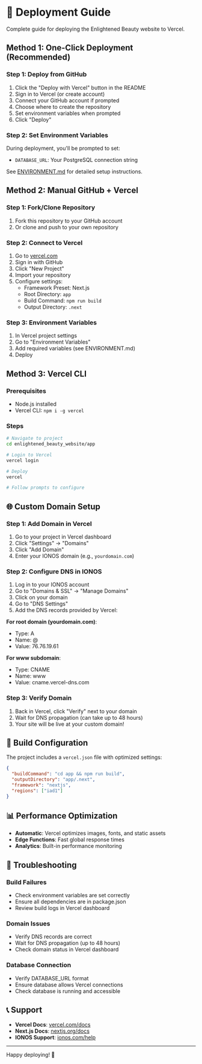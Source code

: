 
# 🚀 Deployment Guide

Complete guide for deploying the Enlightened Beauty website to Vercel.

## Method 1: One-Click Deployment (Recommended)

### Step 1: Deploy from GitHub
1. Click the "Deploy with Vercel" button in the README
2. Sign in to Vercel (or create account)
3. Connect your GitHub account if prompted
4. Choose where to create the repository
5. Set environment variables when prompted
6. Click "Deploy"

### Step 2: Set Environment Variables
During deployment, you'll be prompted to set:
- `DATABASE_URL`: Your PostgreSQL connection string

See [ENVIRONMENT.md](./ENVIRONMENT.md) for detailed setup instructions.

## Method 2: Manual GitHub + Vercel

### Step 1: Fork/Clone Repository
1. Fork this repository to your GitHub account
2. Or clone and push to your own repository

### Step 2: Connect to Vercel
1. Go to [vercel.com](https://vercel.com)
2. Sign in with GitHub
3. Click "New Project"
4. Import your repository
5. Configure settings:
   - Framework Preset: Next.js
   - Root Directory: `app`
   - Build Command: `npm run build`
   - Output Directory: `.next`

### Step 3: Environment Variables
1. In Vercel project settings
2. Go to "Environment Variables"
3. Add required variables (see ENVIRONMENT.md)
4. Deploy

## Method 3: Vercel CLI

### Prerequisites
- Node.js installed
- Vercel CLI: `npm i -g vercel`

### Steps
```bash
# Navigate to project
cd enlightened_beauty_website/app

# Login to Vercel
vercel login

# Deploy
vercel

# Follow prompts to configure
```

## 🌐 Custom Domain Setup

### Step 1: Add Domain in Vercel
1. Go to your project in Vercel dashboard
2. Click "Settings" → "Domains"
3. Click "Add Domain"
4. Enter your IONOS domain (e.g., `yourdomain.com`)

### Step 2: Configure DNS in IONOS
1. Log in to your IONOS account
2. Go to "Domains & SSL" → "Manage Domains"
3. Click on your domain
4. Go to "DNS Settings"
5. Add the DNS records provided by Vercel:

**For root domain (yourdomain.com)**:
- Type: A
- Name: @
- Value: 76.76.19.61

**For www subdomain**:
- Type: CNAME
- Name: www
- Value: cname.vercel-dns.com

### Step 3: Verify Domain
1. Back in Vercel, click "Verify" next to your domain
2. Wait for DNS propagation (can take up to 48 hours)
3. Your site will be live at your custom domain!

## 🔧 Build Configuration

The project includes a `vercel.json` file with optimized settings:

```json
{
  "buildCommand": "cd app && npm run build",
  "outputDirectory": "app/.next",
  "framework": "nextjs",
  "regions": ["iad1"]
}
```

## 📊 Performance Optimization

- **Automatic**: Vercel optimizes images, fonts, and static assets
- **Edge Functions**: Fast global response times
- **Analytics**: Built-in performance monitoring

## 🐛 Troubleshooting

### Build Failures
- Check environment variables are set correctly
- Ensure all dependencies are in package.json
- Review build logs in Vercel dashboard

### Domain Issues
- Verify DNS records are correct
- Wait for DNS propagation (up to 48 hours)
- Check domain status in Vercel dashboard

### Database Connection
- Verify DATABASE_URL format
- Ensure database allows Vercel connections
- Check database is running and accessible

## 📞 Support

- **Vercel Docs**: [vercel.com/docs](https://vercel.com/docs)
- **Next.js Docs**: [nextjs.org/docs](https://nextjs.org/docs)
- **IONOS Support**: [ionos.com/help](https://www.ionos.com/help)

---

Happy deploying! 🎉
